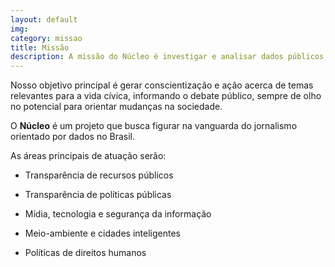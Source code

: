 ```yaml
---
layout: default
img:
category: missao
title: Missão
description: A missão do Núcleo é investigar e analisar dados públicos, trazendo transparência e clareza sobre o que está acontecendo no Brasil, desde o governo até redes sociais.
---
```




Nosso objetivo principal é gerar conscientização e ação acerca de temas relevantes para a vida cívica, informando o debate público, sempre de olho no potencial para orientar mudanças na sociedade.

O **Núcleo** é um projeto que busca figurar na vanguarda do jornalismo orientado por dados no Brasil.

As áreas principais de atuação serão:

* Transparência de recursos públicos

* Transparência de políticas públicas

* Mídia, tecnologia e segurança da informação

* Meio-ambiente e cidades inteligentes

* Políticas de direitos humanos

